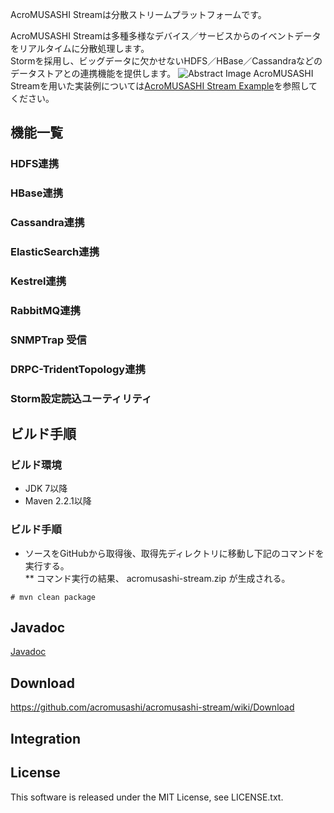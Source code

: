AcroMUSASHI Streamは分散ストリームプラットフォームです。

AcroMUSASHI Streamは多種多様なデバイス／サービスからのイベントデータをリアルタイムに分散処理します。  
Stormを採用し、ビッグデータに欠かせないHDFS／HBase／Cassandraなどのデータストアとの連携機能を提供します。
![Abstract Image](http://acromusashi.github.com/acromusashi-stream/images/AcroMUSASHIStreamAbstract.jpg)
AcroMUSASHI Streamを用いた実装例については<a href="https://github.com/acromusashi/acromusashi-stream-example">AcroMUSASHI Stream Example</a>を参照してください。


## 機能一覧
### HDFS連携

### HBase連携

### Cassandra連携

### ElasticSearch連携

### Kestrel連携

### RabbitMQ連携

### SNMPTrap 受信

### DRPC-TridentTopology連携

### Storm設定読込ユーティリティ

## ビルド手順
### ビルド環境
* JDK 7以降  
* Maven 2.2.1以降

### ビルド手順
* ソースをGitHubから取得後、取得先ディレクトリに移動し下記のコマンドを実行する。  
** コマンド実行の結果、 acromusashi-stream.zip が生成される。  

```
# mvn clean package  
```

## Javadoc
[Javadoc](http://acromusashi.github.io/acromusashi-stream/javadoc-0.5.0/)

## Download
https://github.com/acromusashi/acromusashi-stream/wiki/Download

## Integration

## License
This software is released under the MIT License, see LICENSE.txt.


